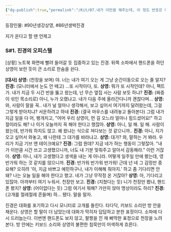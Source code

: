 ```yaml
---
{"dg-publish":true,"permalink":"/Kit/07.내가 이만큼 해주는데, 이 정도 반응은 해줘야지/"}
---
```




등장인물: #90년생강상영, #86년생박진경

지가 온다고 할 땐 언제고
### **S#1. 진경의 오피스텔**
[상황]
노트북 화면에 빨려 들어갈 듯 집중하고 있는 진경. 뒤쪽 소파에서 핸드폰을 하던 상영이 보란 듯이 큰 소리로 한숨을 쉰다.

**[대사]**
**상영:** (천장을 보며) 야. 너는 내가 여기 오는 게 그냥 순간이동으로 오는 줄 알지?
**진경:** (모니터에서 눈도 안 떼고) …또 시작이다, 또.
**상영:** 뭐가 또 시작인데? 아니, 팩트가. 내가 지금 두 시간 반을 뚫고 왔는데, 넌 무슨 옆집 사는 사람 보듯 하냐?
**진경:** (짜증이 섞인 목소리로) 아니, 누가 오랬냐고. 내가 다음 주에 올라간다니까 괜찮다며...
**상영:** 와, 사람이 말을 꼭.. 내가 널 얼마나 생각해서, 보고 싶어서 여기까지 달려왔는데, 그걸 그렇게 받아치냐? 서운하려고 하네
**진경:** (결국 마우스를 내려놓고 돌아본다) 그럼 내가 지금 일을 다 어, 팽개치고, "어머 우리 상영이, 먼 길 오느라 얼마나 힘드셨어요!" 하고 절이라도 해? 나 이거 오늘까지 꼭 해야 한다고 했잖아.
**상영:** 아니, 일 해. 일 해. 사람이 왔는데, 반가워 하지도 않고. 왜 왔냐는 식으로 쳐다보는 것 같으니까..
**진경:** 아니, 지가 오고 싶어서 와놓고, 왜 나한테 그 대가를 바라냐고.
**상영:** 대가? 와, 말하는 거 봐라. 우리가 지금 기브 앤 테이크예요?
**진경:** 그럼 뭔데? 지금 네가 하는 행동이 그렇잖아. "내가 이만큼 시간 쓰고 고생했으니까, 너도 내 기분 맞춰주고 알아서 감동해라." 이런 거잖아.
**상영:** 아니, 내가 고생했다고 생색을 내는 게 아니라. 어떻게 일주일 만에 봤는데, 영 반가워 하는 것 같지를 않으니까.
**진경:** 반가워 반가워 반가워! 근데 넌 네 그 감정만 중요해? 오히려 '아, 지금 바쁘고 예민하구나, 내가 이해해 줘야지.' 하고 좀 기다리면 안돼? 나는 오늘 일을 해야 한다고 했고. 네가 그냥 무작정 온 거잖아?
**상영:** 아, 기다리고 있잖아. 아까부터 여기 누워서. 천장만 보고. 
**진경:** (지쳤다는 듯) 니가 천장만 봤냐, 핸드폰 봤지?
**상영:** (어이없다는 듯) 그럼 여기서 뭐해? 가만히 앉아 명상이라도 하리?
**진경:** (고개를 절레절레 흔들며) 하… 됐다. 말을 말자. 

진경은 대화를 포기하고 다시 모니터로 고개를 돌린다. 타다닥, 키보드 소리만 방 안을 채운다. 상영은 할 말이 더 남았는데 대화가 막히자 답답하고 분한 표정이다. 소파에 다시 드러눕는다. 이번엔 핸드폰도 보지 않고, 팔짱을 낀 채 삐딱한 표정으로 천장을 노려본다. 방 안에는 키보드 소리와 상영의 불편한 침묵만이 어색하게 흐른다.